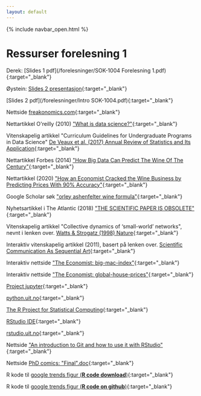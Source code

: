 ```yaml
---
layout: default
---
```

{% include navbar_open.html %}
# Ressurser forelesning 1

Derek: [Slides 1 pdf](/forelesninger/SOK-1004 Forelesning 1.pdf){:target="_blank"}

Øystein: [Slides 2 presentasjon](https://docs.google.com/presentation/d/e/2PACX-1vRy78sT6-RFbjZ-CH6v--cQZURA29pbd4aXDLQ9Gdv-Q1nXtiBWi8ApbT-L1JSyngsR6JvzWEGnACSb/pub?start=false&loop=false&delayms=5000){:target="_blank"}

[Slides 2 pdf](/forelesninger/Intro SOK-1004.pdf){:target="_blank"}

Nettside [freakonomics.com](https://freakonomics.com/){:target="_blank"}

Nettartikkel O'reilly (2010) ["What is data science?"](https://www.oreilly.com/radar/what-is-data-science/){:target="_blank"}

Vitenskapelig artikkel "Curriculum Guidelines for Undergraduate Programs in Data Science" [De Veaux et al. (2017) Annual Review of Statistics and Its Application](https://www.amstat.org/asa/files/pdfs/EDU-DataScienceGuidelines.pdf){:target="_blank"}

Nettartikkel Forbes (2014) ["How Big Data Can Predict The Wine Of The Century"](https://www.forbes.com/sites/sap/2014/04/30/how-big-data-can-predict-the-wine-of-the-century/?sh=71e2583e31a9){:target="_blank"}

Nettartikkel (2020) ["How an Economist Cracked the Wine Business by Predicting Prices With 90% Accuracy"](https://entrepreneurshandbook.co/how-an-economist-cracked-the-wine-business-by-predicting-prices-with-90-accuracy-3bc996456f80){:target="_blank"}

Google Scholar søk ["orley ashenfelter wine formula"](https://scholar.google.no/scholar?q=orley+ashenfelter+wine+formula&hl=no&as_sdt=0&as_vis=1&oi=scholart){:target="_blank"}

Nyhetsartikkel i The Atlantic (2018) ["THE SCIENTIFIC PAPER IS OBSOLETE"](https://www.theatlantic.com/science/archive/2018/04/the-scientific-paper-is-obsolete/556676/){:target="_blank"}

Vitenskapelig artikkel "Collective dynamics of ‘small-world’ networks", nevnt i lenken over. [Watts & Strogatz (1998) Nature](https://www.nature.com/articles/30918){:target="_blank"}

Interaktiv vitenskapelig artikkel (2011), basert på lenken over. [Scientific Communication As Sequential Art](http://worrydream.com/ScientificCommunicationAsSequentialArt/){:target="_blank"}

Interaktiv nettside ["The Economist: big-mac-index"](https://www.economist.com/big-mac-index){:target="_blank"}

Interaktiv nettside ["The Economist: global-house-prices"](https://www.economist.com/graphic-detail/global-house-prices){:target="_blank"}

[Project jupyter](https://jupyter.org){:target="_blank"}

[python.uit.no](https://python.uit.no){:target="_blank"}

[The R Project for Statistical Computing](https://www.r-project.org/){:target="_blank"}

[RStudio IDE](https://www.rstudio.com/){:target="_blank"}

[rstudio.uit.no](https://rstudio.uit.no){:target="_blank"}

Nettside ["An introduction to Git and how to use it with RStudio"](https://r-bio.github.io/intro-git-rstudio/){:target="_blank"}

Nettside [PhD comics: "Final".doc](http://phdcomics.com/comics/archive.php?comicid=1531){:target="_blank"}

R kode til [google trends figur (**R code download**)](google_trends.R){:target="_blank"}

R kode til [google trends figur (**R code on github**)](https://github.com/uit-sok-1004-h21/emneside/blob/main/google_trends.R){:target="_blank"}
